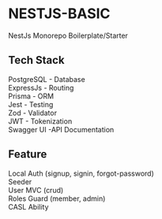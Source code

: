 # NESTJS-BASIC
NestJs Monorepo Boilerplate/Starter

## Tech Stack
PostgreSQL - Database</br>
ExpressJs - Routing</br>
Prisma - ORM</br>
Jest - Testing</br>
Zod - Validator</br>
JWT - Tokenization</br>
Swagger UI -API Documentation</br>

## Feature
Local Auth (signup, signin, forgot-password)</br>
Seeder</br>
User MVC (crud)</br>
Roles Guard (member, admin)</br>
CASL Ability</br>
